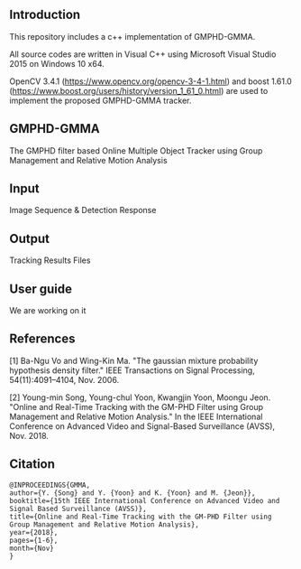 ## Introduction
This repository includes a c++ implementation of GMPHD-GMMA.

All source codes are written in Visual C++ using Microsoft Visual Studio 2015 on Windows 10 x64.

OpenCV 3.4.1 (https://www.opencv.org/opencv-3-4-1.html) and boost 1.61.0 (https://www.boost.org/users/history/version_1_61_0.html) are used to implement the proposed GMPHD-GMMA tracker.

## GMPHD-GMMA
The GMPHD filter based Online Multiple Object Tracker using Group Management and Relative Motion Analysis

## Input
Image Sequence & Detection Response

## Output
Tracking Results Files

## User guide
We are working on it

## References
[1] Ba-Ngu Vo and Wing-Kin Ma. "The gaussian mixture probability hypothesis density filter." IEEE Transactions on Signal Processing, 54(11):4091–4104, Nov. 2006.

[2] Young-min Song, Young-chul Yoon, Kwangjin Yoon, Moongu Jeon. "Online and Real-Time Tracking with the GM-PHD Filter
using Group Management and Relative Motion Analysis." In the IEEE International Conference on Advanced Video and Signal-Based Surveillance (AVSS), Nov. 2018.

## Citation

```
@INPROCEEDINGS{GMMA, 
author={Y. {Song} and Y. {Yoon} and K. {Yoon} and M. {Jeon}}, 
booktitle={15th IEEE International Conference on Advanced Video and Signal Based Surveillance (AVSS)}, 
title={Online and Real-Time Tracking with the GM-PHD Filter using Group Management and Relative Motion Analysis}, 
year={2018}, 
pages={1-6}, 
month={Nov}
}
```
